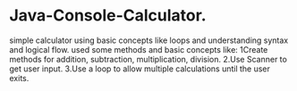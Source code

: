 # Java-Console-Calculator.
simple calculator using basic concepts like loops and understanding syntax and logical flow. used some methods and basic concepts like: 1Create methods for addition, subtraction, multiplication, division.  2.Use Scanner to get user input.  3.Use a loop to allow multiple calculations until the user exits.
